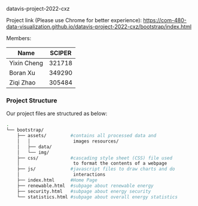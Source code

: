 datavis-project-2022-cxz

Project link (Please use Chrome for better experience): https://com-480-data-visualization.github.io/datavis-project-2022-cxz/bootstrap/index.html

Members:

|     Name    | SCIPER |
|-------------| -------|
| Yixin Cheng | 321718 |
| Boran Xu    | 349290 |
| Ziqi Zhao   | 305484 |

### Project Structure

Our project files are structured as below:

```bash
.
└── bootstrap/
    ├── assets/         #contains all processed data and 
    │   │                images resources/
    │   ├── data/
    │   └── img/
    ├── css/            #cascading style sheet (CSS) file used 
    │                    to format the contents of a webpage
    ├── js/             #javascript files to draw charts and do     
    │                    interactions
    ├── index.html      #Home Page
    ├── renewable.html  #subpage about renewable energy
    ├── security.html   #subpage about energy security
    └── statistics.html #subpage about overall energy statistics
```
